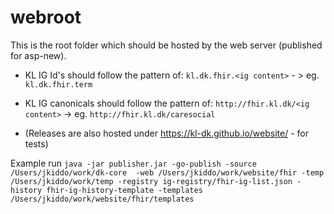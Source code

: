 # webroot

This is the root folder which should be hosted by the web server (published for asp-new).

 * KL IG Id's should follow the pattern of: `kl.dk.fhir.<ig content>` - > eg. `kl.dk.fhir.term`
 * KL IG canonicals should follow the pattern of: `http://fhir.kl.dk/<ig content>` -> eg. `http://fhir.kl.dk/caresocial`

 * (Releases are also hosted under https://kl-dk.github.io/website/ - for tests)


Example run `java -jar publisher.jar -go-publish -source /Users/jkiddo/work/dk-core  -web /Users/jkiddo/work/website/fhir -temp /Users/jkiddo/work/temp -registry ig-registry/fhir-ig-list.json -history fhir-ig-history-template -templates /Users/jkiddo/work/website/fhir/templates`
